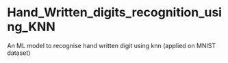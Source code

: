 # Hand_Written_digits_recognition_using_KNN
An ML model to recognise hand written digit using knn (applied on MNIST dataset)
